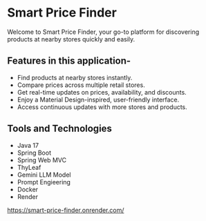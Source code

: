 # Smart Price Finder

Welcome to Smart Price Finder, your go-to platform for discovering products at nearby stores quickly and easily.

## Features in this application- 

- Find products at nearby stores instantly.
- Compare prices across multiple retail stores.
- Get real-time updates on prices, availability, and discounts.
- Enjoy a Material Design-inspired, user-friendly interface.
- Access continuous updates with more stores and products.

## Tools and Technologies
- Java 17
- Spring Boot
- Spring Web MVC
- ThyLeaf
- Gemini LLM Model
- Prompt Engieering
- Docker
- Render


https://smart-price-finder.onrender.com/
